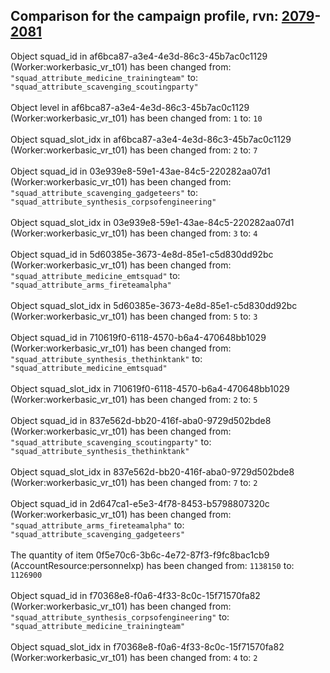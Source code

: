 ## Comparison for the campaign profile, rvn: [2079](https://github.com/PRO100KatYT/FortniteProfileRevisions/tree/main/profiles/campaign/2079%20campaign.json)-[2081](https://github.com/PRO100KatYT/FortniteProfileRevisions/tree/main/profiles/campaign/2081%20campaign.json)

Object squad_id in af6bca87-a3e4-4e3d-86c3-45b7ac0c1129 (Worker:workerbasic_vr_t01) has been changed from: `"squad_attribute_medicine_trainingteam"` to: `"squad_attribute_scavenging_scoutingparty"`
<br><br>
Object level in af6bca87-a3e4-4e3d-86c3-45b7ac0c1129 (Worker:workerbasic_vr_t01) has been changed from: `1` to: `10`
<br><br>
Object squad_slot_idx in af6bca87-a3e4-4e3d-86c3-45b7ac0c1129 (Worker:workerbasic_vr_t01) has been changed from: `2` to: `7`
<br><br>
Object squad_id in 03e939e8-59e1-43ae-84c5-220282aa07d1 (Worker:workerbasic_vr_t01) has been changed from: `"squad_attribute_scavenging_gadgeteers"` to: `"squad_attribute_synthesis_corpsofengineering"`
<br><br>
Object squad_slot_idx in 03e939e8-59e1-43ae-84c5-220282aa07d1 (Worker:workerbasic_vr_t01) has been changed from: `3` to: `4`
<br><br>
Object squad_id in 5d60385e-3673-4e8d-85e1-c5d830dd92bc (Worker:workerbasic_vr_t01) has been changed from: `"squad_attribute_medicine_emtsquad"` to: `"squad_attribute_arms_fireteamalpha"`
<br><br>
Object squad_slot_idx in 5d60385e-3673-4e8d-85e1-c5d830dd92bc (Worker:workerbasic_vr_t01) has been changed from: `5` to: `3`
<br><br>
Object squad_id in 710619f0-6118-4570-b6a4-470648bb1029 (Worker:workerbasic_vr_t01) has been changed from: `"squad_attribute_synthesis_thethinktank"` to: `"squad_attribute_medicine_emtsquad"`
<br><br>
Object squad_slot_idx in 710619f0-6118-4570-b6a4-470648bb1029 (Worker:workerbasic_vr_t01) has been changed from: `2` to: `5`
<br><br>
Object squad_id in 837e562d-bb20-416f-aba0-9729d502bde8 (Worker:workerbasic_vr_t01) has been changed from: `"squad_attribute_scavenging_scoutingparty"` to: `"squad_attribute_synthesis_thethinktank"`
<br><br>
Object squad_slot_idx in 837e562d-bb20-416f-aba0-9729d502bde8 (Worker:workerbasic_vr_t01) has been changed from: `7` to: `2`
<br><br>
Object squad_id in 2d647ca1-e5e3-4f78-8453-b5798807320c (Worker:workerbasic_vr_t01) has been changed from: `"squad_attribute_arms_fireteamalpha"` to: `"squad_attribute_scavenging_gadgeteers"`
<br><br>
The quantity of item 0f5e70c6-3b6c-4e72-87f3-f9fc8bac1cb9 (AccountResource:personnelxp) has been changed from: `1138150` to: `1126900`
<br><br>
Object squad_id in f70368e8-f0a6-4f33-8c0c-15f71570fa82 (Worker:workerbasic_vr_t01) has been changed from: `"squad_attribute_synthesis_corpsofengineering"` to: `"squad_attribute_medicine_trainingteam"`
<br><br>
Object squad_slot_idx in f70368e8-f0a6-4f33-8c0c-15f71570fa82 (Worker:workerbasic_vr_t01) has been changed from: `4` to: `2`
<br><br>
